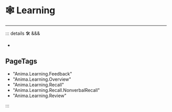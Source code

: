 # 🕸 <anima>Learning</anima>

---

<!-- =================================================== -->
<!-- =================================================== -->
<!-- =================================================== -->
<!-- =================================================== -->
<!-- =================================================== -->
::: details 🛠 <dev>&&&</dev>

-

<h2>PageTags</h2>

- "Anima.Learning.Feedback"
- "Anima.Learning.Overview"
- "Anima.Learning.Recall"
- "Anima.Learning.Recall.NonverbalRecall"
- "Anima.Learning.Review"

:::
